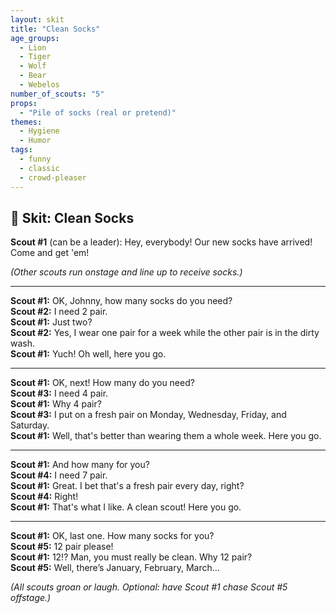 ```yaml
---
layout: skit
title: "Clean Socks"
age_groups:
  - Lion
  - Tiger
  - Wolf
  - Bear
  - Webelos
number_of_scouts: "5"
props:
  - "Pile of socks (real or pretend)"
themes:
  - Hygiene
  - Humor
tags:
  - funny
  - classic
  - crowd-pleaser
---
```


## 🧦 Skit: Clean Socks

**Scout #1** (can be a leader): Hey, everybody! Our new socks have arrived! Come and get 'em!

*(Other scouts run onstage and line up to receive socks.)*

---

**Scout #1:** OK, Johnny, how many socks do you need?  
**Scout #2:** I need 2 pair.  
**Scout #1:** Just two?  
**Scout #2:** Yes, I wear one pair for a week while the other pair is in the dirty wash.  
**Scout #1:** Yuch! Oh well, here you go.

---

**Scout #1:** OK, next! How many do you need?  
**Scout #3:** I need 4 pair.  
**Scout #1:** Why 4 pair?  
**Scout #3:** I put on a fresh pair on Monday, Wednesday, Friday, and Saturday.  
**Scout #1:** Well, that's better than wearing them a whole week. Here you go.

---

**Scout #1:** And how many for you?  
**Scout #4:** I need 7 pair.  
**Scout #1:** Great. I bet that's a fresh pair every day, right?  
**Scout #4:** Right!  
**Scout #1:** That's what I like. A clean scout! Here you go.

---

**Scout #1:** OK, last one. How many socks for you?  
**Scout #5:** 12 pair please!  
**Scout #1:** 12!? Man, you must really be clean. Why 12 pair?  
**Scout #5:** Well, there’s January, February, March…

*(All scouts groan or laugh. Optional: have Scout #1 chase Scout #5 offstage.)*
